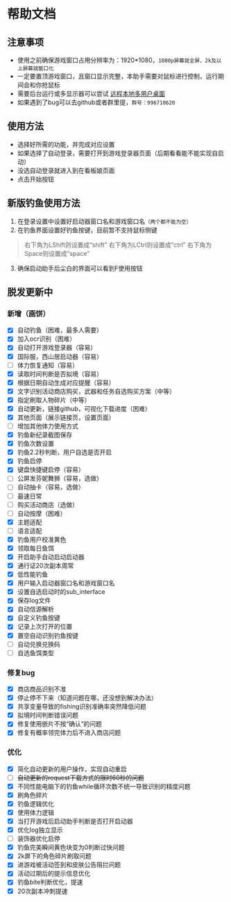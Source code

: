 # 帮助文档
## 注意事项

* 使用之前确保游戏窗口占用分辨率为：1920*1080，`1080p屏幕就全屏，2k及以上屏幕就窗口化`
* 一定要置顶游戏窗口，且窗口显示完整，本助手需要对鼠标进行控制，运行期间会和你抢鼠标
* 需要后台运行或多显示器可以尝试 [远程本地多用户桌面](https://www.bilibili.com/read/cv24286313/)
* 如果遇到了bug可以去github或者群里提，`群号：996710620`
## 使用方法
* 选择好所需的功能，并完成对应设置
* 如果选择了自动登录，需要打开到游戏登录器页面（后期看看能不能实现自启动）
* 没选自动登录就进入到在看板娘页面
* 点击开始按钮
## 新版钓鱼使用方法
1. 在登录设置中设置好启动器窗口名和游戏窗口名`（两个都不能为空）`
2. 在钓鱼界面设置好钓鱼按键，目前暂不支持鼠标侧键
> 右下角为LShift则设置成“shift”
> 右下角为LCtrl则设置成“ctrl”
> 右下角为Space则设置成“space”
3. 确保启动助手后尘白的界面可以看到F使用按钮

## 脱发更新中
### 新增（画饼）
* [X] 自动钓鱼（困难，最多人需要）
* [X] 加入ocr识别（困难）
* [X] 自动打开游戏登录器（容易）
* [X] 国际服，西山居启动器（容易）
* [ ] 体力恢复通知（容易）
* [X] 读取时间判断是否拟境（容易）
* [X] 根据日期自动生成对应提醒（容易）
* [X] 文字识别活动商店购买，武器和任务自选购买方案（中等）
* [X] 指定刷取人物碎片（中等）
* [X] 自动更新，链接github，可视化下载进度（困难）
* [X] 其他页面（展示链接页，设置页面）
* [ ] 增加其他体力使用方式
* [X] 钓鱼新纪录截图保存
* [X] 钓鱼次数设置
* [X] 钓鱼2.2秒判断，用户自选是否开启
* [X] 钓鱼启停
* [X] 键盘快捷键启停（容易）
* [ ] 公屏发芬妮舞狮（容易，选做）
* [ ] 自动抽卡（容易，选做）
* [ ] 最速日常
* [ ] 购买活动商店（选做）
* [ ] 自动按摩（困难）
* [X] 主题适配
* [ ] 语言适配
* [X] 钓鱼用户校准黄色
* [X] 领取每日鱼饵
* [X] 开启助手自动启动启动器
* [X] 通行证20次副本周常
* [X] 低性能钓鱼
* [X] 用户输入启动器窗口名和游戏窗口名
* [X] 设置自选启动时的sub_interface
* [X] 保存log文件
* [X] 自动信源解析
* [X] 自定义钓鱼按键
* [X] 记录上次打开的位置
* [X] 置空自动识别钓鱼按键
* [ ] 自动兑换兑换码
* [ ] 自选鱼饵类型
### 修复bug
* [X] 商店商品识别不准
* [X] 停止停不下来（知道问题在哪，还没想到解决办法）
* [X] 共享变量导致的fishing识别准确率突然降低问题
* [X] 拟境时间判断错误问题
* [X] 修复使用嵌片不按“确认”的问题
* [X] 修复有概率领完体力后不进入商店问题
### 优化

* [X] 简化自动更新的用户操作，实现自动重启
* [ ] ~~自动更新的request下载方式的限时60秒的问题~~
* [X] 不同性能电脑下的钓鱼while循环次数不统一导致识别的精度问题
* [X] 刷角色碎片
* [X] 钓鱼逻辑优化
* [X] 使用体力逻辑
* [X] 当打开游戏后启动助手判断是否打开启动器
* [X] 优化log独立显示
* [ ] 装饰器优化启停
* [X] 钓鱼完美瞬间黄色块变为0判断过快问题
* [X] 2k屏下的角色碎片刷取问题
* [X] 进游戏被活动签到和皮肤公告阻拦问题
* [X] 活动过期后的提示信息优化
* [X] 钓鱼bite判断优化，提速
* [X] 20次副本冲刺提速